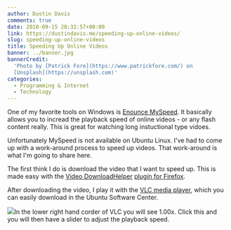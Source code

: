```yaml
---
author: Dustin Davis
comments: true
date: 2010-09-15 20:32:57+00:00
link: https://dustindavis.me/speeding-up-online-videos/
slug: speeding-up-online-videos
title: Speeding Up Online Videos
banner: ../banner.jpg
bannerCredit:
  'Photo by [Patrick Fore](https://www.patrickfore.com/) on
  [Unsplash](https://unsplash.com)'
categories:
  - Programming & Internet
  - Technology
---
```


One of my favorite tools on Windows is
[Enounce MySpeed](http://www.enounce.com/myspeed). It basically allows you to
incread the playback speed of online videos - or any flash content really. This
is great for watching long instuctional type vidoes.

Unfortunately MySpeed is not available on Ubuntu Linux. I've had to come up with
a work-around process to speed up videos. That work-around is what I'm going to
share here.

The first think I do is download the video that I want to speed up. This is made
easy with the [Video DownloadHelper](http://www.downloadhelper.net/)
[plugin for Firefox](https://addons.mozilla.org/en-US/firefox/addon/3006/).

After downloading the video, I play it with the
[VLC media player](http://www.videolan.org/vlc/), which you can easily download
in the Ubuntu Software Center.

![](https://nerdydork.com/wp-content/uploads/2010/09/Selection_001.png)In the
lower right hand corder of VLC you will see 1.00x. Click this and you will then
have a slider to adjust the playback speed.
